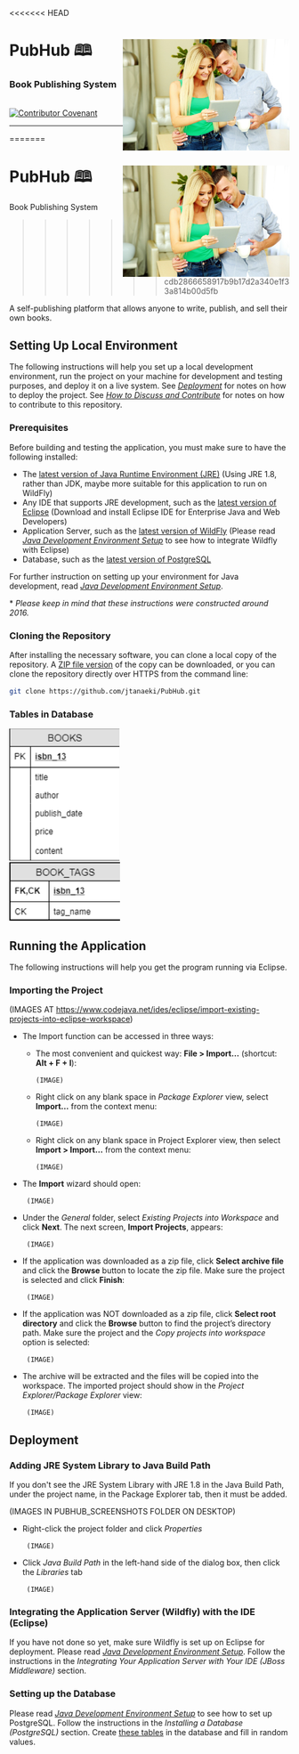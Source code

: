 <<<<<<< HEAD
# PubHub 🕮 <img align="right" width="300" height="200" src="WebContent/resources/imgs/ebook3.jpg">
### Book Publishing System
<br>
<a href="CODE_OF_CONDUCT.md">
    <img alt="Contributor Covenant" src="https://img.shields.io/badge/Contributor%20Covenant-2.0-4baaaa.svg" />
</a>

---
=======
# PubHub 🕮  <img align="right" width="300" height="200" src="WebContent/resources/imgs/ebook3.jpg">
Book Publishing System
>>>>>>> cdb2866658917b9b17d2a340e1f33a814b00d5fb

A self-publishing platform that allows anyone to write, publish, and sell their own books.

## Setting Up Local Environment
The following instructions will help you set up a local development environment, run the project on your machine for development and testing purposes, and deploy it on a live system. See [*Deployment*](https://github.com/jtanaeki/PubHub/blob/main/README.md#deployment) for notes on how to deploy the project. See [*How to Discuss and Contribute*](https://github.com/jtanaeki/PubHub#how-to-discuss-and-contribute) for notes on how to contribute to this repository.

### Prerequisites
Before building and testing the application, you must make sure to have the following installed:
- The [latest version of Java Runtime Environment (JRE)](https://www.oracle.com/java/technologies/javase-jre8-downloads.html) (Using JRE 1.8, rather than JDK, maybe more suitable for this application to run on WildFly)
- Any IDE that supports JRE development, such as the [latest version of Eclipse](https://www.eclipse.org/downloads/packages/) (Download and install Eclipse IDE for Enterprise Java and Web Developers)
- Application Server, such as the [latest version of WildFly](https://www.wildfly.org/downloads/) (Please read [*Java Development Environment Setup*](Java%Development%Environment%Setup.pdf) to see how to integrate Wildfly with Eclipse)
- Database, such as the [latest version of PostgreSQL](https://www.enterprisedb.com/downloads/postgres-postgresql-downloads)

For further instruction on setting up your environment for Java development, read [*Java Development Environment Setup*](Java%Development%Environment%Setup.pdf).

\* *Please keep in mind that these instructions were constructed around 2016.*

### Cloning the Repository
After installing the necessary software, you can clone a local copy of the repository. A [ZIP file version](https://github.com/jtanaeki/PubHub/archive/refs/heads/main.zip) of the copy can be downloaded, or you can clone the repository directly over HTTPS from the command line:

```bash
git clone https://github.com/jtanaeki/PubHub.git
```

### Tables in Database
![Image of Books Table](database_files/books-table.png)\
![Image of Books_Tags Table](database_files/books_tags-table.png)

## Running the Application
The following instructions will help you get the program running via Eclipse.

### Importing the Project
(IMAGES AT https://www.codejava.net/ides/eclipse/import-existing-projects-into-eclipse-workspace)
- The Import function can be accessed in three ways:
  - The most convenient and quickest way: **File > Import…** (shortcut: **Alt + F + I**):

        (IMAGE)

  - Right click on any blank space in *Package Explorer* view, select **Import…** from the context menu:

        (IMAGE)

  - Right click on any blank space in Project Explorer view, then select **Import > Import…** from the context menu:

        (IMAGE)

- The **Import** wizard should open:

       (IMAGE)

- Under the *General* folder, select *Existing Projects into Workspace* and click **Next**. The next screen, **Import Projects**, appears:

       (IMAGE)

- If the application was downloaded as a zip file, click **Select archive file** and click the **Browse** button to locate the zip file. Make sure the project is selected and click **Finish**:

       (IMAGE)

- If the application was NOT downloaded as a zip file, click **Select root directory** and click the **Browse** button to find the project’s directory path. Make sure the project and the *Copy projects into workspace* option is selected:

       (IMAGE)

- The archive will be extracted and the files will be copied into the workspace. The imported project should show in the *Project Explorer/Package Explorer* view:

       (IMAGE)

## Deployment
### Adding JRE System Library to Java Build Path
If you don't see the JRE System Library with JRE 1.8 in the Java Build Path, under the project name, in the Package Explorer tab, then it must be added.

(IMAGES IN PUBHUB_SCREENSHOTS FOLDER ON DESKTOP)
- Right-click the project folder and click *Properties*

       (IMAGE)

- Click *Java Build Path* in the left-hand side of the dialog box, then click the *Libraries* tab

       (IMAGE)
  
### Integrating the Application Server (Wildfly) with the IDE (Eclipse)
If you have not done so yet, make sure Wildfly is set up on Eclipse for deployment. Please read [*Java Development Environment Setup*](Java%Development%Environment%Setup.pdf). Follow the instructions in the *Integrating Your Application Server with Your IDE (JBoss Middleware)* section.

### Setting up the Database
Please read [*Java Development Environment Setup*](Java%Development%Environment%Setup.pdf) to see how to set up PostgreSQL. Follow the instructions in the *Installing a Database (PostgreSQL)* section. Create [these tables](https://github.com/jtanaeki/PubHub#tables-in-database) in the database and fill in random values.
